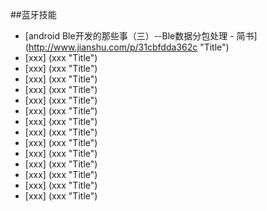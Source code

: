 
##蓝牙技能


* [android Ble开发的那些事（三）--Ble数据分包处理 - 简书] (http://www.jianshu.com/p/31cbfdda362c  "Title")
* [xxx] (xxx  "Title")
* [xxx] (xxx  "Title")
* [xxx] (xxx  "Title")
* [xxx] (xxx  "Title")
* [xxx] (xxx  "Title")
* [xxx] (xxx  "Title")
* [xxx] (xxx  "Title")
* [xxx] (xxx  "Title")
* [xxx] (xxx  "Title")
* [xxx] (xxx  "Title")
* [xxx] (xxx  "Title")
* [xxx] (xxx  "Title")
* [xxx] (xxx  "Title")
* [xxx] (xxx  "Title")
